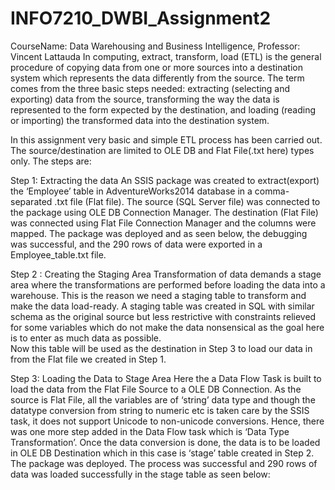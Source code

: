 # INFO7210_DWBI_Assignment2
CourseName: Data Warehousing and Business Intelligence, Professor: Vincent Lattauda 
In computing, extract, transform, load (ETL) is the general procedure of copying data from one or more sources into a destination system which represents the data differently from the source. The term comes from the three basic steps needed: extracting (selecting and exporting) data from the source, transforming the way the data is represented to the form expected by the destination, and loading (reading or importing) the transformed data into the destination system.

In this assignment very basic and simple ETL process has been carried out. The source/destination are limited to OLE DB and Flat File(.txt here) types only. The steps are: 

Step 1: Extracting the data
An SSIS package was created to extract(export) the ‘Employee’ table in AdventureWorks2014 database in a comma-separated .txt file (Flat file). 
The source (SQL Server file) was connected to the package using OLE DB Connection Manager. The destination (Flat File) was connected using Flat File Connection Manager and the columns were mapped.
The package was deployed and as seen below, the debugging was successful, and the 290 rows of data were exported in a Employee_table.txt file.

Step 2 : Creating the Staging Area
Transformation of data demands a stage area where the transformations are performed before loading the data into a warehouse. This is the reason we need a staging table to transform and make the data load-ready.
A staging table was created in SQL with similar schema as the original source but less restrictive with constraints relieved for some variables which do not make the data nonsensical as the goal here is to enter as much data as possible.  
Now this table will be used as the destination in Step 3 to load our data in from the Flat file we created in Step 1.

Step 3: Loading the Data to Stage Area
Here the a Data Flow Task is built to load the data from the Flat File Source to a OLE DB Connection. As the source is Flat File, all the variables are of ‘string’ data type and though the datatype conversion from string to numeric etc is taken care by the SSIS task, it does not support Unicode to non-unicode conversions. Hence, there was one more step added in the Data Flow task which is ‘Data Type Transformation’. Once the data conversion is done, the data is to be loaded in OLE DB Destination which in this case is ‘stage’ table created in Step 2. 
The package was deployed. The process was successful and 290 rows of data was loaded successfully in the stage table as seen below:
